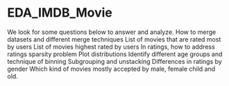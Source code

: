 # EDA_IMDB_Movie
We look for some questions below to answer and analyze. 
How to merge datasets and different merge techniques
List of movies that are rated most by users
List of movies highest rated by users
In ratings, how to address ratings sparsity problem
Plot distributions
Identify different age groups and technique of binning
Subgrouping and unstacking
Differences in ratings by gender 
Which kind of movies mostly accepted by male, female child and old.
